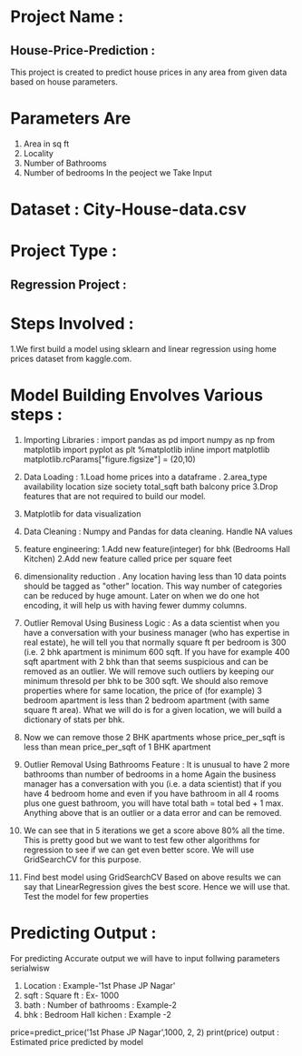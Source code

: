 # Project Name :
## House-Price-Prediction :
This project is created to predict house prices in any area from given data based on house parameters.
# Parameters Are
1. Area in sq ft
2. Locality
3. Number of Bathrooms
4. Number of bedrooms 
In the peoject we Take Input 
# Dataset : City-House-data.csv

# Project Type :
## Regression Project : 

# Steps Involved :
1.We first build a model using sklearn and linear regression using home prices dataset from kaggle.com.
# Model Building Envolves Various steps :
1. Importing Libraries :
import pandas as pd
import numpy as np
from matplotlib import pyplot as plt
%matplotlib inline
import matplotlib 
matplotlib.rcParams["figure.figsize"] = (20,10)

2. Data Loading :
  1.Load  home prices into a dataframe .
  2.area_type	availability	location	size	society	total_sqft	bath	balcony	price
  3.Drop features that are not required to build our model.
  
3. Matplotlib for data visualization

4. Data Cleaning :
   Numpy and Pandas for data cleaning.
   Handle NA values
   
5. feature engineering: 
   1.Add new feature(integer) for bhk (Bedrooms Hall Kitchen)
   2.Add new feature called price per square feet
   
6. dimensionality reduction .
   Any location having less than 10 data points should be tagged as "other" location. This way number of categories can be reduced by 
   huge amount. Later on when we do one hot encoding, it will help us with having fewer dummy columns.
   
7. Outlier Removal Using Business Logic :
    As a data scientist when you have a conversation with your business manager (who has expertise in real estate), 
    he will tell you that normally square ft per bedroom is 300 (i.e. 2 bhk apartment is minimum 600 sqft. 
    If you have for example 400 sqft apartment with 2 bhk than that seems suspicious and can be removed as an outlier.
    We will remove such outliers by keeping our minimum thresold per bhk to be 300 sqft.
    We should also remove properties where for same location, the price of (for example) 3 bedroom apartment is less than 2 bedroom 
    apartment (with same square ft area). What we will do is for a given location, we will build a dictionary of stats per bhk. 
    
8. Now we can remove those 2 BHK apartments whose price_per_sqft is less than mean price_per_sqft of 1 BHK apartment
9. Outlier Removal Using Bathrooms Feature :
 It is unusual to have 2 more bathrooms than number of bedrooms in a home
 Again the business manager has a conversation with you (i.e. a data scientist) that if you have 4 bedroom home and even if
 you have bathroom in all 4 rooms plus one guest bathroom, you will have total bath = total bed + 1 max. Anything above that 
 is an outlier or a data error and can be removed.
10. We can see that in 5 iterations we get a score above 80% all the time. This is pretty good but we want to test few other algorithms
    for regression to see if we can get even better score. We will use GridSearchCV for this purpose.
11. Find best model using GridSearchCV
   Based on above results we can say that LinearRegression gives the best score. Hence we will use that.
   Test the model for few properties



# Predicting Output :
For predicting Accurate output we will have to input follwing parameters serialwisw
1. Location : Example-'1st Phase JP Nagar'
2. sqft : Square ft : Ex- 1000
3. bath : Number of bathrooms : Example-2
4. bhk  : Bedroom Hall kichen : Example -2



price=predict_price('1st Phase JP Nagar',1000, 2, 2)
 print(price)
 output : Estimated price predicted by model


 

